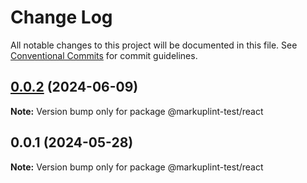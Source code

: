 # Change Log

All notable changes to this project will be documented in this file.
See [Conventional Commits](https://conventionalcommits.org) for commit guidelines.

## [0.0.2](https://github.com/markuplint/markuplint/compare/@markuplint-test/react@0.0.1...@markuplint-test/react@0.0.2) (2024-06-09)

**Note:** Version bump only for package @markuplint-test/react

## 0.0.1 (2024-05-28)

**Note:** Version bump only for package @markuplint-test/react
